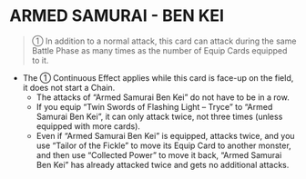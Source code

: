 
# ARMED SAMURAI - BEN KEI  
> ① In addition to a normal attack, this card can attack during the same Battle Phase as many times as the number of Equip Cards equipped to it.

*   The ① Continuous Effect applies while this card is face-up on the field, it does not start a Chain.
    *   The attacks of “Armed Samurai Ben Kei” do not have to be in a row.
    *   If you equip “Twin Swords of Flashing Light – Tryce” to “Armed Samurai Ben Kei”, it can only attack twice, not three times (unless equipped with more cards).
    *   Even if “Armed Samurai Ben Kei” is equipped, attacks twice, and you use “Tailor of the Fickle” to move its Equip Card to another monster, and then use “Collected Power” to move it back, “Armed Samurai Ben Kei” has already attacked twice and gets no additional attacks.

  